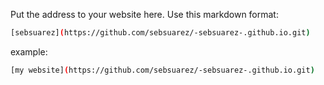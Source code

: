 Put the address to your website here. Use this markdown format:

```bash
[sebsuarez](https://github.com/sebsuarez/-sebsuarez-.github.io.git)
```

example:
```bash
[my website](https://github.com/sebsuarez/-sebsuarez-.github.io.git)
```